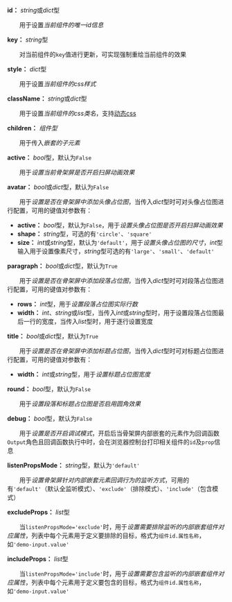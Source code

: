 **id：** *string*或*dict*型

　　用于设置*当前组件的唯一id信息*

**key：** *string*型

　　对当前组件的`key`值进行更新，可实现强制重绘当前组件的效果

**style：** *dict*型

　　用于设置*当前组件的css样式*

**className：** *string*或*dict*型

　　用于设置*当前组件的css类名*，支持[动态css](/advanced-classname)

**children：** *组件型*

　　用于传入*嵌套的子元素*

**active：** *bool*型，默认为`False`

　　用于*设置当前骨架屏是否开启扫屏动画效果*

**avatar：** *bool*或*dict*型，默认为`False`

　　用于*设置是否在骨架屏中添加头像占位图*，当传入*dict*型时可对头像占位图进行配置，可用的键值对参数有：

- **active：** *bool*型，默认为`False`，用于*设置头像占位图是否开启扫屏动画效果*
- **shape：** *string*型，可选的有`'circle'`、`'square'`
- **size：** *int*或*string*型，默认为`'default'`，用于*设置头像占位图的尺寸*，*int*型输入用于设置像素尺寸，*string*型可选的有`'large'`、`'small'`、`'default'`

**paragraph：** *bool*或*dict*型，默认为`True`

　　用于*设置是否在骨架屏中添加段落占位图*，当传入*dict*型时可对段落占位图进行配置，可用的键值对参数有：

- **rows：** *int*型，用于*设置段落占位图实际行数*
- **width：** *int*、*string*或*list*型，当传入*int*或*string*型时，用于设置段落占位图最后一行的宽度，当传入*list*型时，用于逐行设置宽度

**title：** *bool*或*dict*型，默认为`True`

　　用于*设置是否在骨架屏中添加标题占位图*，当传入*dict*型时可对标题占位图进行配置，可用的键值对参数有：

- **width：** *int*或*string*型，用于*设置标题占位图宽度*

**round：** *bool*型，默认为`False`

　　用于*设置段落和标题占位图是否启用圆角效果*

**debug：** *bool*型，默认为`False`

　　用于*设置是否开启调试模式*，开启后当骨架屏内部嵌套的元素作为回调函数`Output`角色且回调函数执行中时，会在浏览器控制台打印相关组件的`id`及`prop`信息

**listenPropsMode：** *string*型，默认为`'default'`

　　用于*设置骨架屏针对内部嵌套元素回调行为的监听方式*，可用的有`'default'`（默认全监听模式）、`'exclude'`（排除模式）、`'include'`（包含模式）

**excludeProps：** *list*型

　　当`listenPropsMode='exclude'`时，用于*设置需要排除监听的内部嵌套组件对应属性*，列表中每个元素用于定义要排除的目标，格式为`组件id.属性名称`，如`'demo-input.value'`

**includeProps：** *list*型

　　当`listenPropsMode='include'`时，用于*设置需要包含监听的内部嵌套组件对应属性*，列表中每个元素用于定义要包含的目标，格式为`组件id.属性名称`，如`'demo-input.value'`